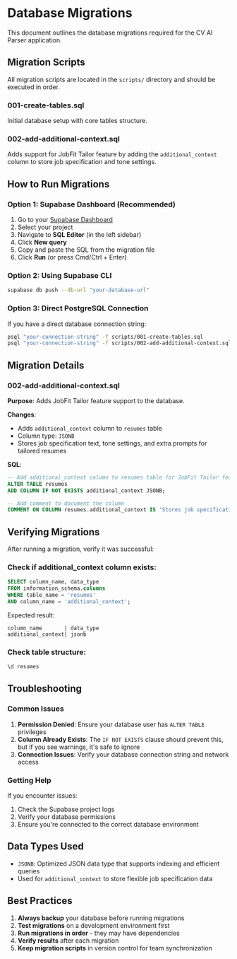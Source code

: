 # Database Migrations

This document outlines the database migrations required for the CV AI Parser application.

## Migration Scripts

All migration scripts are located in the `scripts/` directory and should be executed in order.

### 001-create-tables.sql
Initial database setup with core tables structure.

### 002-add-additional-context.sql
Adds support for JobFit Tailor feature by adding the `additional_context` column to store job specification and tone settings.

## How to Run Migrations

### Option 1: Supabase Dashboard (Recommended)

1. Go to your [Supabase Dashboard](https://app.supabase.com)
2. Select your project
3. Navigate to **SQL Editor** (in the left sidebar)
4. Click **New query**
5. Copy and paste the SQL from the migration file
6. Click **Run** (or press Cmd/Ctrl + Enter)

### Option 2: Using Supabase CLI

```bash
supabase db push --db-url "your-database-url"
```

### Option 3: Direct PostgreSQL Connection

If you have a direct database connection string:

```bash
psql "your-connection-string" -f scripts/001-create-tables.sql
psql "your-connection-string" -f scripts/002-add-additional-context.sql
```

## Migration Details

### 002-add-additional-context.sql

**Purpose**: Adds JobFit Tailor feature support to the database.

**Changes**:
- Adds `additional_context` column to `resumes` table
- Column type: `JSONB`
- Stores job specification text, tone settings, and extra prompts for tailored resumes

**SQL**:
```sql
-- Add additional_context column to resumes table for JobFit Tailor feature
ALTER TABLE resumes
ADD COLUMN IF NOT EXISTS additional_context JSONB;

-- Add comment to document the column
COMMENT ON COLUMN resumes.additional_context IS 'Stores job specification and tone settings for tailored resumes';
```

## Verifying Migrations

After running a migration, verify it was successful:

### Check if additional_context column exists:
```sql
SELECT column_name, data_type 
FROM information_schema.columns 
WHERE table_name = 'resumes' 
AND column_name = 'additional_context';
```

Expected result:
```
column_name       | data_type
additional_context| jsonb
```

### Check table structure:
```sql
\d resumes
```

## Troubleshooting

### Common Issues

1. **Permission Denied**: Ensure your database user has `ALTER TABLE` privileges
2. **Column Already Exists**: The `IF NOT EXISTS` clause should prevent this, but if you see warnings, it's safe to ignore
3. **Connection Issues**: Verify your database connection string and network access

### Getting Help

If you encounter issues:
1. Check the Supabase project logs
2. Verify your database permissions
3. Ensure you're connected to the correct database environment

## Data Types Used

- `JSONB`: Optimized JSON data type that supports indexing and efficient queries
- Used for `additional_context` to store flexible job specification data

## Best Practices

1. **Always backup** your database before running migrations
2. **Test migrations** on a development environment first
3. **Run migrations in order** - they may have dependencies
4. **Verify results** after each migration
5. **Keep migration scripts** in version control for team synchronization